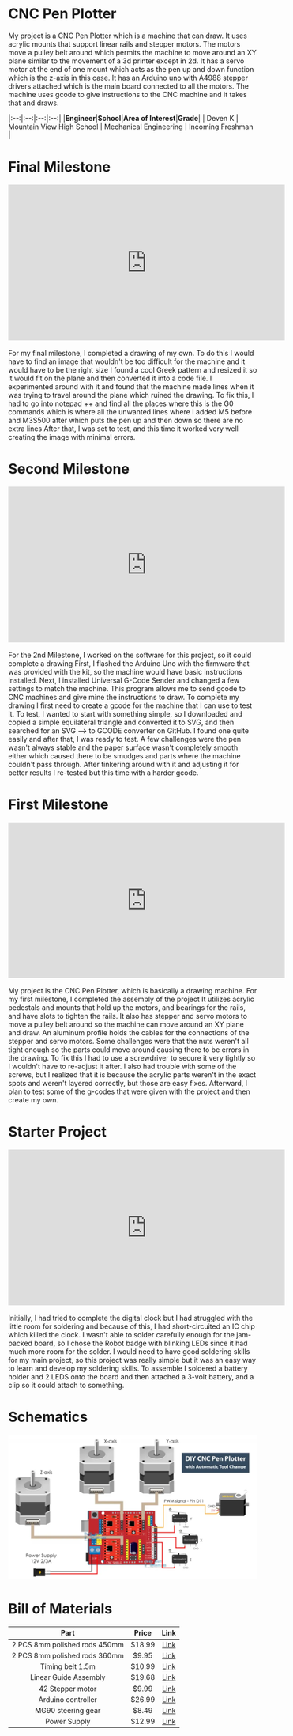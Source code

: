 # CNC Pen Plotter
My project is a CNC Pen Plotter which is a machine that can draw. It uses acrylic mounts that support linear rails and stepper motors. The motors move a pulley belt around which permits the machine to move around an XY plane similar to the movement of a 3d printer except in 2d. It has a servo motor at the end of one mount which acts as the pen up and down function which is the z-axis in this case. It has an Arduino uno with A4988 stepper drivers attached which is the main board connected to all the motors. The machine uses gcode to give instructions to the CNC machine and it takes that and draws.  


|:--:|:--:|:--:|:--:|
|**Engineer**|**School**|**Area of Interest**|**Grade**|
| Deven K | Mountain View High School | Mechanical Engineering | Incoming Freshman |




  
# Final Milestone
<iframe width="560" height="315" src="https://www.youtube.com/embed/Q0wurrk0d7g" title="YouTube video player" frameborder="0" allow="accelerometer; autoplay; clipboard-write; encrypted-media; gyroscope; picture-in-picture; web-share" allowfullscreen></iframe>

 For my final milestone, I completed a drawing of my own. To do this I would have to find an image that wouldn't be too difficult for the machine and it would have to be the right size
I found a cool Greek pattern and resized it so it would fit on the plane and then converted it into a code file. I experimented around with it and found that the machine made lines when it was trying to travel around the plane which ruined the drawing. To fix this, I had to go into notepad ++ and find all the places where this is the G0 commands which is where all the unwanted lines where I added M5 before and M3S500 after which puts the pen up and then down so there are no extra lines
After that, I was set to test, and this time it worked very well creating the image with minimal errors.
# Second Milestone 

<iframe width="560" height="315" src="https://www.youtube.com/embed/ejIaXOi90mk" title="YouTube video player" frameborder="0" allow="accelerometer; autoplay; clipboard-write; encrypted-media; gyroscope; picture-in-picture; web-share" allowfullscreen></iframe>



For the 2nd Milestone, I worked on the software for this project, so it could complete a drawing
First, I flashed the Arduino Uno with the firmware that was provided with the kit, so the machine would have basic instructions installed.
Next, I installed Universal G-Code Sender and changed a few settings to match the machine. This program allows me to send gcode to CNC machines and give mine the instructions to draw. To complete my drawing I first need to create  a gcode for the machine that I can use to test it. To test, I wanted to start with something simple, so I  downloaded and copied a simple equilateral triangle and converted it to SVG, and then searched for an SVG --> to GCODE converter on GitHub. I found one quite easily and after that, I was ready to test. A few challenges were the pen wasn't always stable and the paper surface wasn't completely smooth either which caused there to be smudges and parts where the machine couldn't pass through.
After tinkering around with it and adjusting it for better results I re-tested but this time with a harder gcode.





# First Milestone

<iframe width="560" height="315" src="https://www.youtube.com/embed/wHJjRqvzGj0" title="YouTube video player" frameborder="0" allow="accelerometer; autoplay; clipboard-write; encrypted-media; gyroscope; picture-in-picture; web-share" allowfullscreen></iframe>

My project is the CNC Pen Plotter, which is basically a drawing machine. For my first milestone, I completed the assembly of the project
 It utilizes acrylic pedestals and mounts that hold up the motors, and bearings for the rails, and have slots to tighten the rails. It also has stepper and servo motors to move a pulley belt around so the machine can move around an XY plane and draw. An aluminum profile holds the cables for the connections of the stepper and servo motors. Some challenges were that the nuts weren't all tight enough so the parts could move around causing there to be errors in the drawing. To fix this I had to use a screwdriver to secure it very tightly so I wouldn't have to re-adjust it after. I also had trouble with some of the screws, but I realized that it is because the acrylic parts weren't in the exact spots and weren't layered correctly, but those are easy fixes. Afterward, I plan to test some of the g-codes that were given with the project and then create my own.


# Starter Project

<iframe width="560" height="315" src="https://www.youtube.com/embed/Tg4g277qics?start=1" title="YouTube video player" frameborder="0" allow="accelerometer; autoplay; clipboard-write; encrypted-media; gyroscope; picture-in-picture; web-share" allowfullscreen></iframe>


Initially, I had tried to complete the digital clock but I had struggled with the little room for soldering and because of this, I had short-circuited an IC chip which killed the clock. I wasn't able to solder carefully enough for the jam-packed board, so I chose the Robot badge with blinking LEDs since it had much more room for the solder.  I would need to have good soldering skills for my main project, so this project was really simple but it was an easy way to learn and develop my soldering skills. To assemble I soldered a battery holder and 2 LEDS onto the board and then attached a 3-volt battery, and a clip so it could attach to something.



# Schematics 

![Headstone Image](DIY-CNC-Pen-Plotter-Circuit-Diagram-1024x596.webp)



# Bill of Materials

| **Part** | 	**Price** | 	**Link**
|:--:|:--:|:--:|
|2 PCS  8mm polished rods 450mm|	$18.99|	<a href="https://www.amazon.com/Linear-Motion-inches-Hardened-Printer/dp/B08JGHHQCN/ref=asc_df_B08JGHHQCN/?tag=hyprod-20&linkCode=df0&hvadid=564821841578&hvpos=&hvnetw=g&hvrand=14700202961006999446&hvpone=&hvptwo=&hvqmt=&hvdev=c&hvdvcmdl=&hvlocint=&hvlocphy=9032171&hvtargid=pla-1362812653839&psc=1/"> Link </a>|
|2 PCS  8mm polished rods 360mm|	$9.95|<a href="https://vxb.com/products/8mm-shaft-370mm-14-567-hardened-rod-linear-motion?variant=43580347646187&currency=USD&utm_medium=product_sync&utm_source=google&utm_content=sag_organic&utm_campaign=sag_organic&tm=tt&ap=gads&aaid=adaxXEtq4CiMg&gclid=EAIaIQobChMIypf0hIPn_wIV2R-tBh2nsQfpEAQYAiABEgJjuvD_BwE/"> Link </a>	|
|Timing belt 1.5m|	$10.99|	<a href="https://us.misumi-ec.com/vona2/detail/221000230640/"> Link </a>|
|Linear Guide Assembly|	$19.68|	<a href="https://www.amazon.com/CNCMANS-Bearing-Carriage-Printer-15-74inch/dp/B09QPHP21S/ref=asc_df_B09QPHP21S/?tag=hyprod-20&linkCode=df0&hvadid=658706434542&hvpos=&hvnetw=g&hvrand=6445786232967847568&hvpone=&hvptwo=&hvqmt=&hvdev=c&hvdvcmdl=&hvlocint=&hvlocphy=9032171&hvtargid=pla-2080939290445&psc=1&gclid=EAIaIQobChMIosu6uobn_wIVdQKtBh2mDQ4mEAQYBiABEgLQ_vD_BwE/"> Link </a>|
|42 Stepper motor|	$9.99|	<a href="https://www.amazon.com/Creativity-Stepper-Stepping-Extruder-Compatible/dp/B09L81TWYC/ref=asc_df_B09L81TWYC/?tag=hyprod-20&linkCode=df0&hvadid=652590917229&hvpos=&hvnetw=g&hvrand=7593275423695765603&hvpone=&hvptwo=&hvqmt=&hvdev=c&hvdvcmdl=&hvlocint=&hvlocphy=9032171&hvtargid=pla-2061832990449&psc=1&gclid=EAIaIQobChMIzLnBgofn_wIVGzKtBh0QpADtEAQYASABEgLdDPD_BwE"> Link </a>|
|Arduino controller|	$26.99|	<a href="https://www.amazon.com/Control-Engraving-Machine-Motherboard-Corexy/dp/B09DWYRWP8"> Link </a>|
|MG90 steering gear|	$8.49|	<a href="https://www.amazon.com/Replace-Helicopter-Airplane-Controls-Vehicle/dp/B09KXM5L7Z/ref=asc_df_B09KXM5L7Z/?tag=hyprod-20&linkCode=df0&hvadid=647294738363&hvpos=&hvnetw=g&hvrand=5834326162893392175&hvpone=&hvptwo=&hvqmt=&hvdev=c&hvdvcmdl=&hvlocint=&hvlocphy=9032171&hvtargid=pla-1747954003806&psc=1&gclid=EAIaIQobChMI_Pe17onn_wIVsB6tBh2x6A8XEAQYASABEgIGXPD_BwE"> Link </a>|
|Power Supply|	$12.99|	<a href="https://www.amazon.com/COOLM-Adapter-100-240V-Security-Monitoring/dp/B07D5C745W/ref=asc_df_B07D5C745W/?tag=hyprod-20&linkCode=df0&hvadid=647221673261&hvpos=&hvnetw=g&hvrand=14295083690959649477&hvpone=&hvptwo=&hvqmt=&hvdev=c&hvdvcmdl=&hvlocint=&hvlocphy=9032171&hvtargid=pla-1948335663726&psc=1&gclid=EAIaIQobChMIob3o-Yrn_wIV5h-tBh0xOQG2EAQYASABEgJfz_D_BwE"> Link </a>|


